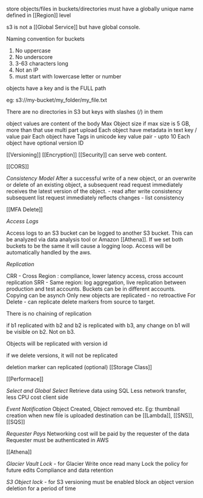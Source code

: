 
store objects/files in buckets/directories
must have a globally unique name
defined in [[Region]] level

s3 is not a [[Global Service]] but have global console.

Naming convention for buckets 
1. No uppercase
2. No underscore
3. 3-63 characters long
4. Not an IP
5. must start with lowercase letter or number

objects have a key and is the FULL path

eg: s3://my-bucket/my_folder/my_file.txt

There are no directories in S3 but keys with slashes (/) in them

object values are content of the body
Max Object size 
if max size is 5 GB, more than that use multi part upload
Each object have metadata in text key / value pair
Each object have Tags in unicode key value pair - upto 10
Each object have optional version ID

[[Versioning]]
[[Encryption]]
[[Security]]
can serve web content.

[[CORS]]

*Consistency Model*
After a successful write of a new object, or an overwrite or delete of an existing object, a subsequent read request immediately receives the latest version of the object. - read after write consistency
subsequent list request immediately reflects changes - list consistency

[[MFA Delete]]

*Access Logs*

Access logs to an S3 bucket can be logged to another S3 bucket. This can be analyzed via data analysis tool or Amazon [[Athena]]. If we set both buckets to be the same it will cause a logging loop. Access will be automatically handled by the aws.

*Replication*

CRR - Cross Region : compliance, lower latency access, cross account replication
SRR - Same region: log aggregation, live replication between production and test accounts.
Buckets can be in different accounts.
Copying can be asynch
Only new objects are replicated - no retroactive
For Delete - can replicate delete markers from source to target.

There is no chaining of replication

if b1 replicated with b2 and b2 is replicated with b3, any change on b1 will be visible on b2. Not on b3.

Objects will be replicated with version id

if we delete versions, it will not be replicated

deletion marker can replicated (optional)
[[Storage Class]]

[[Performace]]

*Select and Global Select*
Retrieve data using SQL
Less network transfer, less CPU cost client side

*Event Notification*
Object Created, Object removed etc.
Eg: thumbnail creation when new file is uploaded
destination can be [[Lambda]], [[SNS]], [[SQS]]

*Requester Pays*
Networking cost will be paid by the requester of the data
Requester must be authenticated in AWS

[[Athena]]

*Glacier Vault Lock* - for Glacier
Write once read many
Lock the policy for future edits
Compliance and data retention

*S3 Object lock* - for S3
versioning must be enabled
block an object version deletion for a period of time




 




